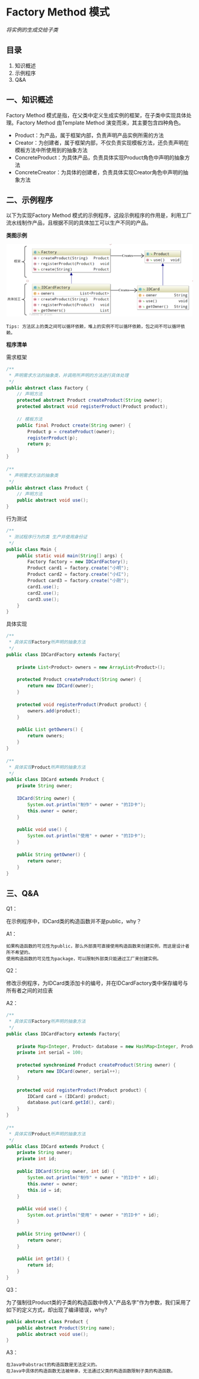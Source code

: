 # Factory Method 模式

*将实例的生成交给子类*

## 目录

1. 知识概述
2. 示例程序
3. Q&A



## 一、知识概述

Factory Method 模式是指，在父类中定义生成实例的框架，在子类中实现具体处理。Factory Method 由Template Method 演变而来，其主要包含四种角色。

* Product：为产品，属于框架内部，负责声明产品实例所需的方法
* Creator：为创建者，属于框架内部，不仅负责实现模板方法，还负责声明在模板方法中所使用到的抽象方法
* ConcreteProduct：为具体产品，负责具体实现Product角色中声明的抽象方法
* ConcreteCreator：为具体的创建者，负责具体实现Creator角色中声明的抽象方法



## 二、示例程序

以下为实现Factory Method 模式的示例程序，这段示例程序的作用是，利用工厂流水线制作产品，且根据不同的具体加工可以生产不同的产品。

**类图示例**

![](1039974-20210220220357299-1684044266.png)

```
Tips: 方法区上的类之间可以循环依赖，堆上的实例不可以循环依赖，包之间不可以循环依赖。
```

**程序清单**

需求框架

```java
/**
 * 声明需求方法的抽象类，并调用所声明的方法进行具体处理
 */
public abstract class Factory {
    // 声明方法
    protected abstract Product createProduct(String owner);
    protected abstract void registerProduct(Product product);

    // 模板方法
    public final Product create(String owner) {
        Product p = createProduct(owner);
        registerProduct(p);
        return p;
    }
}

/**
 * 声明需求方法的抽象类
 */
public abstract class Product {
    // 声明方法
    public abstract void use();
}
```

行为测试

```java
/**
 * 测试程序行为的类 生产并使用身份证
 */
public class Main {
    public static void main(String[] args) {
        Factory factory = new IDCardFactory();
        Product card1 = factory.create("小明");
        Product card2 = factory.create("小红");
        Product card3 = factory.create("小刚");
        card1.use();
        card2.use();
        card3.use();
    }
}

```

具体实现

```java
/**
 * 具体实现Factory所声明的抽象方法
 */
public class IDCardFactory extends Factory{

    private List<Product> owners = new ArrayList<Product>();

    protected Product createProduct(String owner) {
        return new IDCard(owner);
    }

    protected void registerProduct(Product product) {
        owners.add(product);
    }

    public List getOwners() {
        return owners;
    }
}

/**
 * 具体实现Product所声明的抽象方法
 */
public class IDCard extends Product {
    private String owner;

    IDCard(String owner) {
        System.out.println("制作" + owner + "的ID卡");
        this.owner = owner;
    }

    public void use() {
        System.out.println("使用" + owner + "的ID卡");
    }

    public String getOwner() {
        return owner;
    }
}
```



## 三、Q&A

Q1：

在示例程序中，IDCard类的构造函数并不是public，why？

A1：

```
如果构造函数的可见性为public，那么外部类可直接使用构造函数来创建实例，而这是设计者所不希望的。
使用构造函数的可见性为package，可以限制外部类只能通过工厂来创建实例。
```

Q2：

修改示例程序，为IDCard类添加卡的编号，并在IDCardFactory类中保存编号与所有者之间的对应表

A2：

```java
/**
 * 具体实现Factory所声明的抽象方法
 */
public class IDCardFactory extends Factory{

    private Map<Integer, Product> database = new HashMap<Integer, Product>();
    private int serial = 100;

    protected synchronized Product createProduct(String owner) {
        return new IDCard(owner, serial++);
    }

    protected void registerProduct(Product product) {
        IDCard card = (IDCard) product;
        database.put(card.getId(), card);
    }
}

/**
 * 具体实现Product所声明的抽象方法
 */
public class IDCard extends Product {
    private String owner;
    private int id;

    public IDCard(String owner, int id) {
        System.out.println("制作" + owner + "的ID卡" + id);
        this.owner = owner;
        this.id = id;
    }

    public void use() {
        System.out.println("使用" + owner + "的ID卡" + id);
    }

    public String getOwner() {
        return owner;
    }

    public int getId() {
        return id;
    }
}
```

Q3：

为了强制往Product类的子类的构造函数中传入"产品名字"作为参数，我们采用了如下的定义方式，却出现了编译错误，why?

```java
public abstract class Product {
    public abstract Product(String name);
    public abstract void use();
}
```

A3：

```
在Java中abstract的构造函数是无法定义的。
在Java中具体的构造函数无法被继承，无法通过父类的构造函数限制子类的构造函数。
```